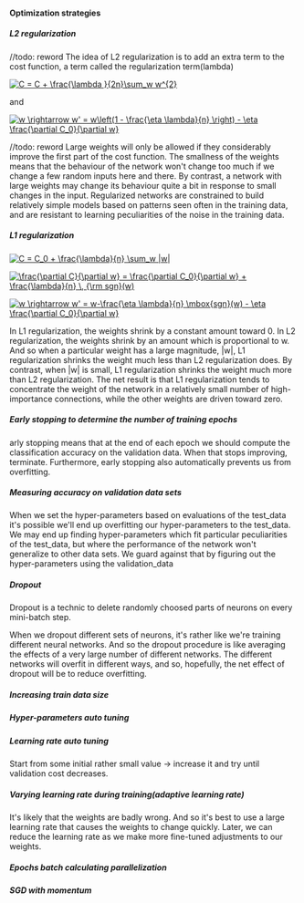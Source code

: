 #### Optimization strategies
##### L2 regularization
//todo: reword
The idea of L2 regularization is to add an extra term to the cost function, a term called the regularization term(lambda)

<a href="https://www.codecogs.com/eqnedit.php?latex=C&space;=&space;C_0&space;&plus;&space;\frac{\lambda&space;}{2n}\sum_w&space;w^{2}" target="_blank"><img src="https://latex.codecogs.com/gif.latex?C&space;=&space;C_0&space;&plus;&space;\frac{\lambda&space;}{2n}\sum_w&space;w^{2}" title="C = C + \frac{\lambda }{2n}\sum_w w^{2}" /></a>

and 

<a href="https://www.codecogs.com/eqnedit.php?latex=w&space;\rightarrow&space;w'&space;=&space;w\left(1&space;-&space;\frac{\eta&space;\lambda}{n}&space;\right)&space;-&space;\eta&space;\frac{\partial&space;C_0}{\partial&space;w}" target="_blank"><img src="https://latex.codecogs.com/gif.latex?w&space;\rightarrow&space;w'&space;=&space;w\left(1&space;-&space;\frac{\eta&space;\lambda}{n}&space;\right)&space;-&space;\eta&space;\frac{\partial&space;C_0}{\partial&space;w}" title="w \rightarrow w' = w\left(1 - \frac{\eta \lambda}{n} \right) - \eta \frac{\partial C_0}{\partial w}" /></a>

//todo: reword
Large weights will only be allowed if they considerably improve the first part of the cost function.
The smallness of the weights means that the behaviour of the network won't change too much if we change a few random inputs here and there. 
By contrast, a network with large weights may change its behaviour quite a bit in response to small changes in the input. 
Regularized networks are constrained to build relatively simple models based on patterns seen often in the training data, 
and are resistant to learning peculiarities of the noise in the training data.
##### L1 regularization
<a href="https://www.codecogs.com/eqnedit.php?latex=C&space;=&space;C_0&space;&plus;&space;\frac{\lambda}{n}&space;\sum_w&space;|w|" target="_blank"><img src="https://latex.codecogs.com/gif.latex?C&space;=&space;C_0&space;&plus;&space;\frac{\lambda}{n}&space;\sum_w&space;|w|" title="C = C_0 + \frac{\lambda}{n} \sum_w |w|" /></a>

<a href="https://www.codecogs.com/eqnedit.php?latex=\frac{\partial&space;C}{\partial&space;w}&space;=&space;\frac{\partial&space;C_0}{\partial&space;w}&space;&plus;&space;\frac{\lambda}{n}&space;\,&space;{\rm&space;sgn}(w)" target="_blank"><img src="https://latex.codecogs.com/gif.latex?\frac{\partial&space;C}{\partial&space;w}&space;=&space;\frac{\partial&space;C_0}{\partial&space;w}&space;&plus;&space;\frac{\lambda}{n}&space;\,&space;{\rm&space;sgn}(w)" title="\frac{\partial C}{\partial w} = \frac{\partial C_0}{\partial w} + \frac{\lambda}{n} \, {\rm sgn}(w)" /></a>

<a href="https://www.codecogs.com/eqnedit.php?latex=w&space;\rightarrow&space;w'&space;=&space;w-\frac{\eta&space;\lambda}{n}&space;\mbox{sgn}(w)&space;-&space;\eta&space;\frac{\partial&space;C_0}{\partial&space;w}" target="_blank"><img src="https://latex.codecogs.com/gif.latex?w&space;\rightarrow&space;w'&space;=&space;w-\frac{\eta&space;\lambda}{n}&space;\mbox{sgn}(w)&space;-&space;\eta&space;\frac{\partial&space;C_0}{\partial&space;w}" title="w \rightarrow w' = w-\frac{\eta \lambda}{n} \mbox{sgn}(w) - \eta \frac{\partial C_0}{\partial w}" /></a>

In L1 regularization, the weights shrink by a constant amount toward 0. In L2 regularization, the weights shrink by an amount which is proportional to w. And so when a particular weight has a large magnitude, |w|, L1 regularization shrinks the weight much less than L2 regularization does. By contrast, when |w| is small, L1 regularization shrinks the weight much more than L2 regularization. The net result is that L1 regularization tends to concentrate the weight of the network in a relatively small number of high-importance connections, while the other weights are driven toward zero.


##### Early stopping to determine the number of training epochs
arly stopping means that at the end of each epoch we should compute the classification accuracy on the validation data. 
When that stops improving, terminate.
Furthermore, early stopping also automatically prevents us from overfitting.

##### Measuring accuracy on validation data sets
When we set the hyper-parameters based on evaluations of the test_data it's possible we'll end 
up overfitting our hyper-parameters to the test_data. We may end up finding hyper-parameters which 
fit particular peculiarities of the test_data, 
but where the performance of the network won't generalize to other data sets.
We guard against that by figuring out the hyper-parameters using the validation_data
##### Dropout
Dropout is a technic to delete randomly choosed parts of neurons on every mini-batch step.

When we dropout different sets of neurons, it's rather like we're training different neural networks. 
And so the dropout procedure is like averaging the effects of a very large number of different networks. 
The different networks will overfit in different ways, and so, hopefully, the net effect of dropout will be to reduce overfitting.

##### Increasing train data size
##### Hyper-parameters auto tuning 
##### Learning rate auto tuning

Start from some initial rather small value -> increase it and try until validation cost decreases.

##### Varying learning rate during training(adaptive learning rate)

It's likely that the weights are badly wrong. 
And so it's best to use a large learning rate that causes the weights to change quickly. 
Later, we can reduce the learning rate as we make more fine-tuned adjustments to our weights.

##### Epochs batch calculating parallelization
##### SGD with momentum
